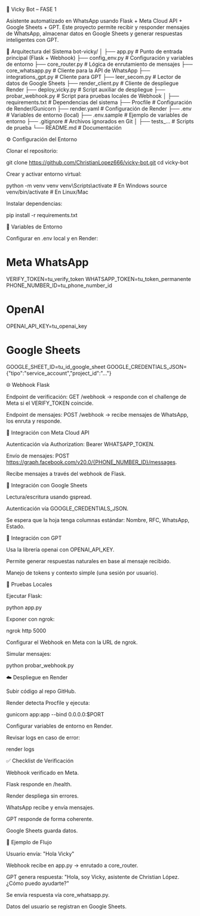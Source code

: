 📖 Vicky Bot – FASE 1

Asistente automatizado en WhatsApp usando Flask + Meta Cloud API + Google Sheets + GPT.
Este proyecto permite recibir y responder mensajes de WhatsApp, almacenar datos en Google Sheets y generar respuestas inteligentes con GPT.

🚀 Arquitectura del Sistema
bot-vicky/
│
├── app.py                 # Punto de entrada principal (Flask + Webhook)
├── config_env.py          # Configuración y variables de entorno
├── core_router.py         # Lógica de enrutamiento de mensajes
├── core_whatsapp.py       # Cliente para la API de WhatsApp
├── integrations_gpt.py    # Cliente para GPT
├── leer_secom.py          # Lector de datos de Google Sheets
├── render_client.py       # Cliente de despliegue Render
├── deploy_vicky.py        # Script auxiliar de despliegue
├── probar_webhook.py      # Script para pruebas locales de Webhook
│
├── requirements.txt       # Dependencias del sistema
├── Procfile               # Configuración de Render/Gunicorn
├── render.yaml            # Configuración de Render
├── .env                   # Variables de entorno (local)
├── .env.sample            # Ejemplo de variables de entorno
├── .gitignore             # Archivos ignorados en Git
│
├── tests_...              # Scripts de prueba
└── README.md              # Documentación

⚙️ Configuración del Entorno

Clonar el repositorio:

git clone https://github.com/ChristianLopez666/vicky-bot.git
cd vicky-bot


Crear y activar entorno virtual:

python -m venv venv
venv\Scripts\activate   # En Windows
source venv/bin/activate  # En Linux/Mac


Instalar dependencias:

pip install -r requirements.txt

🔑 Variables de Entorno

Configurar en .env local y en Render:

# Meta WhatsApp
VERIFY_TOKEN=tu_verify_token
WHATSAPP_TOKEN=tu_token_permanente
PHONE_NUMBER_ID=tu_phone_number_id

# OpenAI
OPENAI_API_KEY=tu_openai_key

# Google Sheets
GOOGLE_SHEET_ID=tu_id_google_sheet
GOOGLE_CREDENTIALS_JSON={"tipo":"service_account","project_id":"..."}

🌐 Webhook Flask

Endpoint de verificación:
GET /webhook → responde con el challenge de Meta si el VERIFY_TOKEN coincide.

Endpoint de mensajes:
POST /webhook → recibe mensajes de WhatsApp, los enruta y responde.

📲 Integración con Meta Cloud API

Autenticación vía Authorization: Bearer WHATSAPP_TOKEN.

Envío de mensajes: POST https://graph.facebook.com/v20.0/{PHONE_NUMBER_ID}/messages.

Recibe mensajes a través del webhook de Flask.

📑 Integración con Google Sheets

Lectura/escritura usando gspread.

Autenticación vía GOOGLE_CREDENTIALS_JSON.

Se espera que la hoja tenga columnas estándar: Nombre, RFC, WhatsApp, Estado.

🤖 Integración con GPT

Usa la librería openai con OPENAI_API_KEY.

Permite generar respuestas naturales en base al mensaje recibido.

Manejo de tokens y contexto simple (una sesión por usuario).

🧪 Pruebas Locales

Ejecutar Flask:

python app.py


Exponer con ngrok:

ngrok http 5000


Configurar el Webhook en Meta con la URL de ngrok.

Simular mensajes:

python probar_webhook.py

☁️ Despliegue en Render

Subir código al repo GitHub.

Render detecta Procfile y ejecuta:

gunicorn app:app --bind 0.0.0.0:$PORT


Configurar variables de entorno en Render.

Revisar logs en caso de error:

render logs

✅ Checklist de Verificación

 Webhook verificado en Meta.

 Flask responde en /health.

 Render despliega sin errores.

 WhatsApp recibe y envía mensajes.

 GPT responde de forma coherente.

 Google Sheets guarda datos.

📘 Ejemplo de Flujo

Usuario envía: "Hola Vicky"

Webhook recibe en app.py → enrutado a core_router.

GPT genera respuesta: "Hola, soy Vicky, asistente de Christian López. ¿Cómo puedo ayudarte?"

Se envía respuesta vía core_whatsapp.py.

Datos del usuario se registran en Google Sheets.